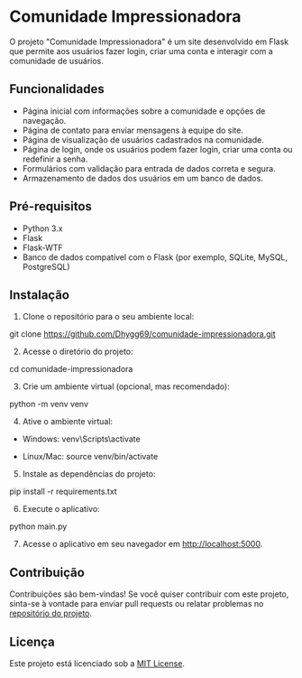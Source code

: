 # Comunidade Impressionadora

O projeto "Comunidade Impressionadora" é um site desenvolvido em Flask que permite aos usuários fazer login, criar uma conta e interagir com a comunidade de usuários.

## Funcionalidades

- Página inicial com informações sobre a comunidade e opções de navegação.
- Página de contato para enviar mensagens à equipe do site.
- Página de visualização de usuários cadastrados na comunidade.
- Página de login, onde os usuários podem fazer login, criar uma conta ou redefinir a senha.
- Formulários com validação para entrada de dados correta e segura.
- Armazenamento de dados dos usuários em um banco de dados.

## Pré-requisitos

- Python 3.x
- Flask
- Flask-WTF
- Banco de dados compatível com o Flask (por exemplo, SQLite, MySQL, PostgreSQL)

## Instalação

1. Clone o repositório para o seu ambiente local:

git clone https://github.com/Dhygg69/comunidade-impressionadora.git


2. Acesse o diretório do projeto:

cd comunidade-impressionadora


3. Crie um ambiente virtual (opcional, mas recomendado):

python -m venv venv


4. Ative o ambiente virtual:

- Windows:
venv\Scripts\activate


- Linux/Mac:
source venv/bin/activate


5. Instale as dependências do projeto:

pip install -r requirements.txt


6. Execute o aplicativo:

python main.py

7. Acesse o aplicativo em seu navegador em [http://localhost:5000](http://localhost:5000).

## Contribuição

Contribuições são bem-vindas! Se você quiser contribuir com este projeto, sinta-se à vontade para enviar pull requests ou relatar problemas no [repositório do projeto](https://github.com/Dhygg69/comunidade-impressionadora).

## Licença

Este projeto está licenciado sob a [MIT License](LICENSE).
